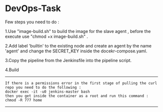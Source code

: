 # DevOps-Task

Few steps you need to do :

1.Use "image-build.sh" to build the image for the slave agent , before the execute use "chmod +x image-build.sh" .

2.Add label 'builtin' to the existing node and create an agent by the name 'agent' and change the SECRET_KEY inside the docekr-compose.yaml.

3.Copy the pipeline from the Jenkinsfile into the pipeline script.

4.Build

*** 
    If there is a permissions error in the first stage of pulling the curl repo you need to do the following : 
    docker exec -it -u0 jenkins-master bash
    then you get inside the container as a root and run this command : 
    chmod -R 777 home
***

